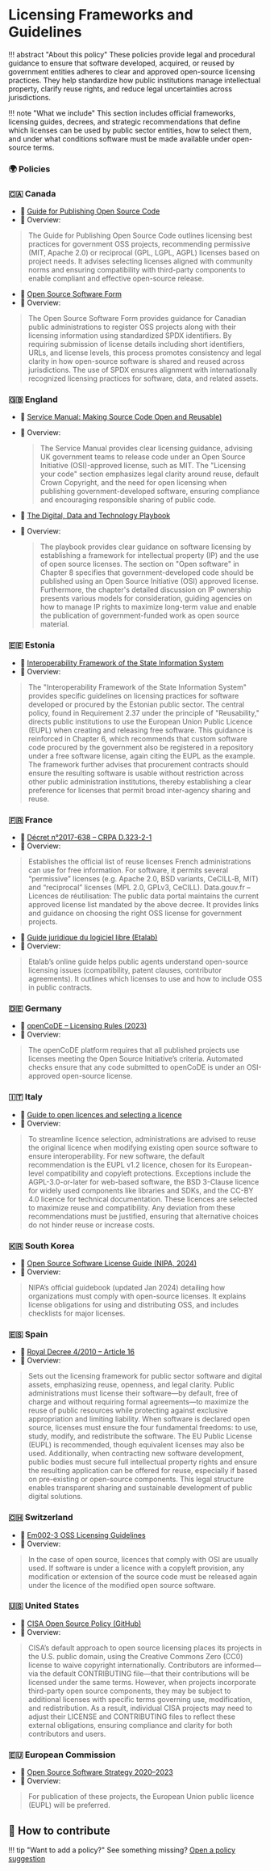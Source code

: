 # Licensing Frameworks and Guidelines

!!! abstract "About this policy"
      These policies provide legal and procedural guidance to ensure that software developed, acquired, or reused by government entities adheres to clear and approved open-source licensing practices. They help standardize how public institutions manage intellectual property, clarify reuse rights, and reduce legal uncertainties across jurisdictions.
  
!!! note "What we include"
      This section includes official frameworks, licensing guides, decrees, and strategic recommendations that define which licenses can be used by public sector entities, how to select them, and under what conditions software must be made available under open-source terms.

      
### 🌍  Policies

### 🇨🇦 Canada

* 🔗 [Guide for Publishing Open Source Code](https://www.canada.ca/en/government/system/digital-government/digital-government-innovations/open-source-software/guide-for-publishing-open-source-code.html)
* 📄 Overview:
> The Guide for Publishing Open Source Code outlines licensing best practices for government OSS projects, recommending permissive (MIT, Apache 2.0) or reciprocal (GPL, LGPL, AGPL) licenses based on project needs. It advises selecting licenses aligned with community norms and ensuring compatibility with third-party components to enable compliant and effective open-source release.

* 🔗 [Open Source Software Form](https://code.open.canada.ca/en/open-source-software-form.html)
* 📄 Overview:
> The Open Source Software Form provides guidance for Canadian public administrations to register OSS projects along with their licensing information using standardized SPDX identifiers. By requiring submission of license details including short identifiers, URLs, and license levels, this process promotes consistency and legal clarity in how open-source software is shared and reused across jurisdictions. The use of SPDX ensures alignment with internationally recognized licensing practices for software, data, and related assets.

### 🇬🇧 England

* 🔗 [Service Manual: Making Source Code Open and Reusable)](https://www.gov.uk/service-manual/technology/making-source-code-open-and-reusabley)
* 📄 Overview:
  > The Service Manual provides clear licensing guidance, advising UK government teams to release code under an Open Source Initiative (OSI)-approved license, such as MIT. The "Licensing your code" section emphasizes legal clarity around reuse, default Crown Copyright, and the need for open licensing when publishing government-developed software, ensuring compliance and encouraging responsible sharing of public code.

* 🔗 [The Digital, Data and Technology Playbook](https://www.gov.uk/government/publications/the-digital-data-and-technology-playbook/the-digital-data-and-technology-playbook)
* 📄 Overview:
  > The playbook provides clear guidance on software licensing by establishing a framework for intellectual property (IP) and the use of open source licenses. The section on "Open software" in Chapter 8 specifies that government-developed code should be published using an Open Source Initiative (OSI) approved license. Furthermore, the chapter's detailed discussion on IP ownership presents various models for consideration, guiding agencies on how to manage IP rights to maximize long-term value and enable the publication of government-funded work as open source material.

### 🇪🇪 Estonia

* 🔗 [Interoperability Framework of the State Information System](https://www.stat.ee/sites/default/files/2022-11/Estonian%20IT%20Interoperability%20Framework%20-%20Abridgement%20of%20Version%203.0.pdf)
* 📄 Overview:
> The "Interoperability Framework of the State Information System" provides specific guidelines on licensing practices for software developed or procured by the Estonian public sector. The central policy, found in Requirement 2.37 under the principle of "Reusability," directs public institutions to use the European Union Public Licence (EUPL) when creating and releasing free software. This guidance is reinforced in Chapter 6, which recommends that custom software code procured by the government also be registered in a repository under a free software license, again citing the EUPL as the example. The framework further advises that procurement contracts should ensure the resulting software is usable without restriction across other public administration institutions, thereby establishing a clear preference for licenses that permit broad inter-agency sharing and reuse.

### 🇫🇷 France

* 🔗 [Décret n°2017-638 – CRPA D.323-2-1](https://www.legifrance.gouv.fr/jorf/article_jo/JORFARTI000034502563)
* 📄 Overview:
> Establishes the official list of reuse licenses French administrations can use for free information. For software, it permits several “permissive” licenses (e.g. Apache 2.0, BSD variants, CeCILL‑B, MIT) and “reciprocal” licenses (MPL 2.0, GPLv3, CeCILL).
> Data.gouv.fr – Licences de réutilisation: The public data portal maintains the current approved license list mandated by the above decree. It provides links and guidance on choosing the right OSS license for government projects.

* 🔗 [Guide juridique du logiciel libre (Etalab)](https://www.etalab.gouv.fr/accompagnement-logiciels-libres/#:~:text=,clauses%20juridiques%20de%20votre%20march%C3%A9)
* 📄 Overview:
> Etalab’s online guide helps public agents understand open-source licensing issues (compatibility, patent clauses, contributor agreements). It outlines which licenses to use and how to include OSS in public contracts.

### 🇩🇪 Germany

* 🔗 [openCoDE – Licensing Rules (2023)](https://opencode.de/en/about-opencode)
* 📄 Overview:
> The openCoDE platform requires that all published projects use licenses meeting the Open Source Initiative’s criteria. Automated checks ensure that any code submitted to openCoDE is under an OSI-approved open-source license.

### 🇮🇹 Italy

* 🔗 [Guide to open licences and selecting a licence](https://docs.italia.it/italia/developers-italia/gl-acquisition-and-reuse-software-for-pa-docs/en/stabile/software-reuse/open-licences-and-selecting-a-licence.html#choosing-a-licence)
* 📄 Overview:
> To streamline licence selection, administrations are advised to reuse the original licence when modifying existing open source software to ensure interoperability. For new software, the default recommendation is the EUPL v1.2 licence, chosen for its European-level compatibility and copyleft protections. Exceptions include the AGPL-3.0-or-later for web-based software, the BSD 3-Clause licence for widely used components like libraries and SDKs, and the CC-BY 4.0 licence for technical documentation. These licences are selected to maximize reuse and compatibility. Any deviation from these recommendations must be justified, ensuring that alternative choices do not hinder reuse or increase costs.



### 🇰🇷 South Korea

* 🔗 [Open Source Software License Guide (NIPA, 2024)](https://www.oss.kr/oss_guide/show/9a73fa3c-c233-4e8b-8527-7d57ed7218f7#:~:text=,%EA%B0%9C%EB%B0%9C%EA%B3%BC%20%EC%B6%9C%EC%8B%9C%EA%B0%80%20%EC%A6%9D%EA%B0%80%ED%95%A8%EC%97%90%20%EB%94%B0%EB%9D%BC%20%EC%98%A4%ED%94%88%EC%86%8C%EC%8A%A4SW)
* 📄 Overview:
> NIPA’s official guidebook (updated Jan 2024) detailing how organizations must comply with open-source licenses. It explains license obligations for using and distributing OSS, and includes checklists for major licenses.

### 🇪🇸 Spain

* 🔗 [Royal Decree 4/2010 – Article 16](https://www.boe.es/buscar/act.php?id=BOE-A-2010-1331)
* 📄 Overview:
> Sets out the licensing framework for public sector software and digital assets, emphasizing reuse, openness, and legal clarity. Public administrations must license their software—by default, free of charge and without requiring formal agreements—to maximize the reuse of public resources while protecting against exclusive appropriation and limiting liability.
> When software is declared open source, licenses must ensure the four fundamental freedoms: to use, study, modify, and redistribute the software. The EU Public License (EUPL) is recommended, though equivalent licenses may also be used. Additionally, when contracting new software development, public bodies must secure full intellectual property rights and ensure the resulting application can be offered for reuse, especially if based on pre-existing or open-source components. This legal structure enables transparent sharing and sustainable development of public digital solutions.

### 🇨🇭 Switzerland

* 🔗 [Em002-3 OSS Licensing Guidelines](https://www.bk.admin.ch/bk/en/home/digitale-transformation-ikt-lenkung/bundesarchitektur/open_source_software/hilfsmittel_oss.html)
* 📄 Overview:
> In the case of open source, licences that comply with OSI are usually used. If software is under a licence with a copyleft provision, any modification or extension of the source code must be released again under the licence of the modified open source software.

### 🇺🇸 United States

* 🔗 [CISA Open Source Policy (GitHub)](https://github.com/cisagov/development-guide/blob/develop/open-source-policy/policy.md)
* 📄 Overview:
> CISA’s default approach to open source licensing places its projects in the U.S. public domain, using the Creative Commons Zero (CC0) license to waive copyright internationally. Contributors are informed—via the default CONTRIBUTING file—that their contributions will be licensed under the same terms. However, when projects incorporate third-party open source components, they may be subject to additional licenses with specific terms governing use, modification, and redistribution. As a result, individual CISA projects may need to adjust their LICENSE and CONTRIBUTING files to reflect these external obligations, ensuring compliance and clarity for both contributors and users.

### 🇪🇺 European Commission

* 🔗 [Open Source Software Strategy 2020–2023](https://commission.europa.eu/document/download/97e59978-42c0-4b4a-9406-8f1a86837530_en?filename=en_ec_open_source_strategy_2020-2023.pdf)
* 📄 Overview:
> For publication of these projects, the European Union public licence (EUPL) will be preferred.


## 🤝 How to contribute
  
!!! tip "Want to add a policy?"
      See something missing? [Open a policy suggestion](https://github.com/EL-BID/OSS_policies/issues/new?template=policy-suggestion.yml)
